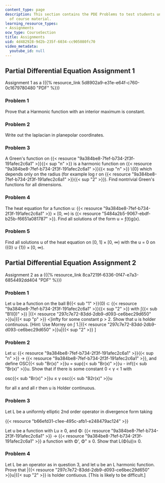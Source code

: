 ```yaml
---
content_type: page
description: This section contains the PDE Problems to test students understanding
  of course material.
learning_resource_types:
- Assignments
ocw_type: CourseSection
title: Assignments
uid: 4d482928-9d2b-235f-6034-cc905080fc70
video_metadata:
  youtube_id: null
---
```


Partial Differential Equation Assignment 1
------------------------------------------

Assignment 1 as a ({{% resource_link 5d8902a9-e31e-e64f-c760-0c1679780480 "PDF" %}})

### Problem 1

Prove that a Harmonic function with an interior maximum is constant.

### Problem 2

Write out the laplacian in planepolar coordinates.

### Problem 3

A Green's function on {{< resource "9a384be8-7fef-b734-2f3f-191afec2c6a1" >}}{{< sup "n" >}} is a harmonic function on {{< resource "9a384be8-7fef-b734-2f3f-191afec2c6a1" >}}{{< sup "n" >}} \\{0} which depends only on the radius (for example log r on {{< resource "9a384be8-7fef-b734-2f3f-191afec2c6a1" >}}{{< sup "2" >}}). Find nontrivial Green's functions for all dimensions.

### Problem 4

The heat equation for a function u: {{< resource "9a384be8-7fef-b734-2f3f-191afec2c6a1" >}} × \[0, ∞) is {{< resource "5484a2b5-9067-ebdf-b25b-f6651a081787" >}}. Find all solutions of the form u = ƒ(t)g(x).

### Problem 5

Find all solutions u of the heat equation on \[0, 1\] × \[0, ∞) with the u = 0 on ({0} ∪ {1}) × \[0, ∞).

Partial Differential Equation Assignment 2
------------------------------------------

Assignment 2 as a ({{% resource_link 8ca7219f-6336-0f47-e7a3-6854492dd404 "PDF" %}})

### Problem 1

Let u be a function on the ball B{{< sub "1" >}}(0) ⊂ {{< resource "9a384be8-7fef-b734-2f3f-191afec2c6a1" >}}{{< sup "2" >}} with ∫{{< sub "B1(0)" >}} |{{< resource "297c7e72-83dd-2db9-d093-ce6bec29d650" >}}u|{{< sup "p" >}} \<\]infty for some constant p > 2. Show that u is holder continuous. \[Hint: Use Morrey on ∫ 1.|{{< resource "297c7e72-83dd-2db9-d093-ce6bec29d650" >}}u|{{< sup "2" >}} \]

### Problem 2

Let u: {{< resource "9a384be8-7fef-b734-2f3f-191afec2c6a1" >}}{{< sup "n" >}} → {{< resource "9a384be8-7fef-b734-2f3f-191afec2c6a1" >}}, and define OSC{{< sub "Br(x)" >}}u = sup{{< sub "Br(x)" >}}u - inf{{< sub "Br(x)" >}}u. Show that if there is some constant 0 \< γ \< 1 with

osc{{< sub "Br(x)" >}}u ≤ γ osc{{< sub "B2r(x)" >}}u

for all x and all r then u is Holder continuous.

### Problem 3

Let L be a uniformly elliptic 2nd order operator in divergence form taking

{{< resource "b66efd31-c1ee-495c-afb1-e248479ac124" >}}

Let u be a function with Lu ≥ 0, and Φ: {{< resource "9a384be8-7fef-b734-2f3f-191afec2c6a1" >}} → {{< resource "9a384be8-7fef-b734-2f3f-191afec2c6a1" >}} a function with Φ', Φ" ≥ 0. Show that L(Φ(u))≥ 0.

### Problem 4

Let L be an operator as in question 3, and let u be an L harmonic function. Prove that |{{< resource "297c7e72-83dd-2db9-d093-ce6bec29d650" >}}u|{{< sup "2" >}} is holder contiuous. \[This is likely to be difficult.\]